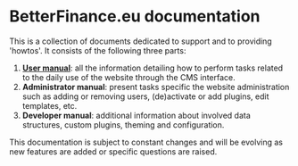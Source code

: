 # BetterFinance.eu documentation

This is a collection of documents dedicated to support and to providing 'howtos'. It consists of the following three parts:  

1. **[User manual](user-manual.md)**: all the information detailing how to perform tasks related to the daily use of the website through the CMS interface.
2. **Administrator manual**: present tasks specific the website administration such as adding or removing users, (de)activate or add plugins, edit templates, etc.
3. **Developer manual**: additional information about involved data  structures, custom plugins, theming and configuration.


This documentation is subject to constant changes and will be evolving as new features are added or specific questions are raised.  